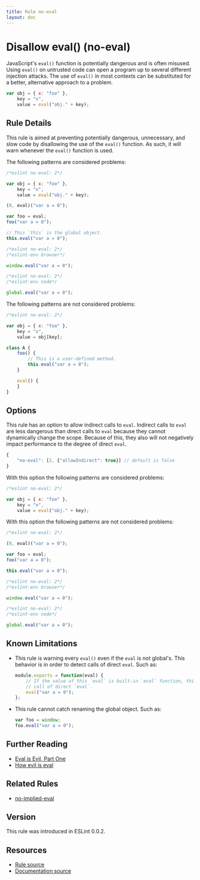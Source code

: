 ```yaml
---
title: Rule no-eval
layout: doc
---
```

<!-- Note: No pull requests accepted for this file. See README.md in the root directory for details. -->
# Disallow eval() (no-eval)

JavaScript's `eval()` function is potentially dangerous and is often misused. Using `eval()` on untrusted code can open a program up to several different injection attacks. The use of `eval()` in most contexts can be substituted for a better, alternative approach to a problem.

```js
var obj = { x: "foo" },
    key = "x",
    value = eval("obj." + key);
```

## Rule Details

This rule is aimed at preventing potentially dangerous, unnecessary, and slow code by disallowing the use of the `eval()` function. As such, it will warn whenever the `eval()` function is used.

The following patterns are considered problems:

```js
/*eslint no-eval: 2*/

var obj = { x: "foo" },
    key = "x",
    value = eval("obj." + key);

(0, eval)("var a = 0");

var foo = eval;
foo("var a = 0");

// This `this` is the global object.
this.eval("var a = 0");
```

```js
/*eslint no-eval: 2*/
/*eslint-env browser*/

window.eval("var a = 0");
```

```js
/*eslint no-eval: 2*/
/*eslint-env node*/

global.eval("var a = 0");
```

The following patterns are not considered problems:

```js
/*eslint no-eval: 2*/

var obj = { x: "foo" },
    key = "x",
    value = obj[key];

class A {
    foo() {
        // This is a user-defined method.
        this.eval("var a = 0");
    }

    eval() {
    }
}
```

## Options

This rule has an option to allow indirect calls to `eval`.
Indirect calls to `eval` are less dangerous than direct calls to `eval` because they cannot dynamically change the scope. Because of this, they also will not negatively impact performance to the degree of direct `eval`.

```js
{
    "no-eval": [2, {"allowIndirect": true}] // default is false
}
```

With this option the following patterns are considered problems:

```js
/*eslint no-eval: 2*/

var obj = { x: "foo" },
    key = "x",
    value = eval("obj." + key);
```

With this option the following patterns are not considered problems:

```js
/*eslint no-eval: 2*/

(0, eval)("var a = 0");

var foo = eval;
foo("var a = 0");

this.eval("var a = 0");
```

```js
/*eslint no-eval: 2*/
/*eslint-env browser*/

window.eval("var a = 0");
```

```js
/*eslint no-eval: 2*/
/*eslint-env node*/

global.eval("var a = 0");
```

## Known Limitations

* This rule is warning every `eval()` even if the `eval` is not global's.
  This behavior is in order to detect calls of direct `eval`. Such as:

  ```js
  module.exports = function(eval) {
      // If the value of this `eval` is built-in `eval` function, this is a
      // call of direct `eval`.
      eval("var a = 0");
  };
  ```

* This rule cannot catch renaming the global object. Such as:

  ```js
  var foo = window;
  foo.eval("var a = 0");
  ```

## Further Reading

* [Eval is Evil, Part One](http://blogs.msdn.com/b/ericlippert/archive/2003/11/01/53329.aspx)
* [How evil is eval](http://javascriptweblog.wordpress.com/2010/04/19/how-evil-is-eval/)

## Related Rules

* [no-implied-eval](no-implied-eval)

## Version

This rule was introduced in ESLint 0.0.2.

## Resources

* [Rule source](https://github.com/eslint/eslint/tree/master/lib/rules/no-eval.js)
* [Documentation source](https://github.com/eslint/eslint/tree/master/docs/rules/no-eval.md)
